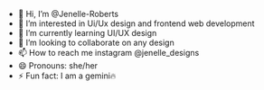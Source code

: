 - 👋 Hi, I’m @Jenelle-Roberts
- 👀 I’m interested in Ui/Ux design and frontend web development
- 🌱 I’m currently learning UI/UX design
- 💞️ I’m looking to collaborate on any design
- 📫 How to reach me instagram @jenelle_designs
- 😄 Pronouns: she/her
- ⚡ Fun fact: I am a gemini🔥

<!---
Jenelle-Roberts/Jenelle-Roberts is a ✨ special ✨ repository because its `README.md` (this file) appears on your GitHub profile.
You can click the Preview link to take a look at your changes.
--->
